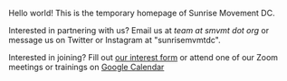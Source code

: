 Hello world! This is the temporary homepage of Sunrise Movement DC.

Interested in partnering with us? Email us at *team at smvmt dot org* or message us on Twitter or Instagram at "sunrisemvmtdc".

Interested in joining? Fill out [our interest form](bit.ly/SunriseDCWelcomeForm) or attend one of our Zoom meetings or trainings on [Google Calendar](https://calendar.google.com/calendar/embed?src=4mm7uglhembc6c6iqr49ipsms8%40group.calendar.google.com&ctz=America%2FNew_York)
